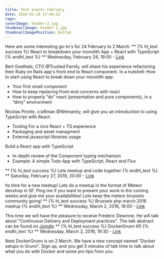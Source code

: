 ```yaml
---
title: Tech events February
date: 2016-02-19 17:44:22
tags:
coverImage: header-2.jpg
thumbnailImage: header-1.jpg
thumbnailImagePosition: bottom
---
```

Here are some interesting go-to's for 24 February to 2 March:<!-- more -->
**
{% hl_text success %}
React to breakdown your monolith App + React with TypeScript
{% endhl_text %}
**
Wednesday, February 24, 19:00 - [Link](http://www.meetup.com/ReactJS-Belgium/events/228726810/)

Bert Goethals, CTO @Trusted Family, will share his experience refactoring their Ruby on Rails app's front end to React component. In a nutshell: 
How to start using React to break down your monolith app:
- Your first small component
- How to keep replacing front-end concerns with react
- How to properly “do” react (presentation and pure components), in a “dirty” environment 

Nicolas Pirotte, craftman @Wemanity, will give you an introduction to using TypeScript with React:
- Tooling For a nice React + TS experience 
- Packaging and asset managment
- External javascript libraries usage

Build a React app with TypeScript
- In-depth review of the Component typing mechanism
- Example: A simple Todo App with TypeScript, React and Flux

**
{% hl_text success %}
Lets meetup and code together
{% endhl_text %}
**
Saturday, February 27, 2016, 20:00 - [Link](http://www.meetup.com/Le-Wagon-Brussels-Coding-Station/events/228801418/)

Its time for a new meetup! Lets do a meetup in the format of Meteor devshop in SF. Ping me if you want to present your work in the coming weeks and give me your availabilities! Lets keep the meteor brussels community going!
**
{% hl_text success %}
Brussels php march 2016 meetup
{% endhl_text %}
**
Wednesday, March 2, 2016, 19:00 - [Link](http://www.meetup.com/BrusselsPHP/events/228637387/)

This time we will have the pleasure to receive Frédéric Dewinne. He will talk about "Continuous Delivery and Deployment practices". The talk abstract can be found on [Joindin](http://www.meetup.com/BrusselsPHP/events/228637387/)
**
{% hl_text success %}
DockerGrunn #5
{% endhl_text %}
**
Wednesday, March 2, 2016, 19:30 - [Link](http://www.meetup.com/DockerGrunn/events/228772460/)

Next DockerGrunn is on 2 March. We have a new concept named "Docker setups in Grunn". Sign up, and you get 5 minutes of talk time to talk about what you do with Docker and some pro tips from you.